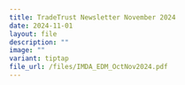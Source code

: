 ```yaml
---
title: TradeTrust Newsletter November 2024
date: 2024-11-01
layout: file
description: ""
image: ""
variant: tiptap
file_url: /files/IMDA_EDM_OctNov2024.pdf
---
```

